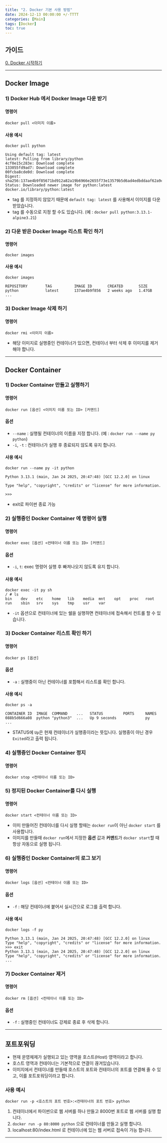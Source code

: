 ```yaml
---
title: "2. Docker 기본 사용 방법"
date: 2024-12-13 00:00:00 +/-TTTT
categories: [Main]
tags: [Docker]
toc: true
---
```


## 가이드

[0. Docker 시작하기](../docker-00)

---

## Docker Image

### 1) Docker Hub 에서 Docker Image 다운 받기

#### 명령어

```shell
docker pull <이미지 이름>
```

#### 사용 예시

```shell
docker pull python 

Using default tag: latest
latest: Pulling from library/python
4cf0e15c283e: Download complete 
133055fd9ad7: Download complete 
00fcba8cde0d: Download complete 
Digest: sha256:137ae4b9f85671bd912a82a19b6966e2655f73e13579b5d6ad4edbddaaf62a9c
Status: Downloaded newer image for python:latest
docker.io/library/python:latest
```

- tag 를 지정하지 않았기 때문에 `default tag: latest` 를 사용해서 이미지를 다운 받았습니다.
- tag 를 수동으로 지정 할 수도 있습니다. (예 : `docker pull python:3.13.1-alpine3.21`)

### 2) 다운 받은 Docker Image 리스트 확인 하기

#### 명령어

```shell
docker images
```

#### 사용 예시

```shell
docker images

REPOSITORY        TAG          IMAGE ID       CREATED       SIZE
python            latest       137ae4b9f856   2 weeks ago   1.47GB
...
```

### 3) Docker Image 삭제 하기

#### 명령어

```shell
docker rmi <이미지 이름>
```

- 해당 이미지로 실행중인 컨테이너가 있으면, 컨테이너 부터 삭제 후 이미지를 제거 해야 합니다.

---

## Docker Container

### 1) Docker Container 만들고 실행하기

#### 명령어

```shell
docker run [옵션] <이미지 이름 또는 ID> [커맨드]
```

#### 옵션

- `--name` : 실행될 컨테이너의 이름을 지정 합니다. (예 : `docker run --name py python`)
- `-i`, `-t` : 컨테이너가 실행 후 종료되지 않도록 유지 합니다.

#### 사용 예시

```shell
docker run --name py -it python 

Python 3.13.1 (main, Jan 24 2025, 20:47:48) [GCC 12.2.0] on linux

Type "help", "copyright", "credits" or "license" for more information.

>>>
```

- exit로 파이썬 종료 가능

### 2) 실행중인 Docker Container 에 명령어 실행

#### 명령어

```shell
docker exec [옵션] <컨테이너 이름 또는 ID> [커맨드]
```

#### 옵션

- `-i`, `t`: exec 명령어 실행 후 빠져나오지 않도록 유지 합니다.

#### 사용 예시

```shell
docker exec -it py sh
/ # ls
bin    dev    etc    home   lib    media  mnt    opt    proc   root   run    sbin   srv    sys    tmp    usr    var
```

- `-it` 옵션으로 컨테이너에 있는 쉘을 실행하면 컨테이너에 접속해서 컨트롤 할 수 있습니다.

### 3) Docker Container 리스트 확인 하기

#### 명령어

```shell
docker ps [옵션]
```

#### 옵션

- `-a` : 실행중이 아닌 컨테이너를 포함해서 리스트를 확인 합니다.

#### 사용 예시
```shell
docker ps -a

CONTAINER ID  IMAGE  COMMAND    ...   STATUS         PORTS     NAMES
088b5d666a08  python "python3"  ...   Up 9 seconds             py
...
```

- STATUS에 `Up`은 현재 컨테이너가 실행중이라는 뜻입니다. 실행중이 아닌 경우 `Exited`라고 출력 됩니다.

### 4) 실행중인 Docker Container 정지

#### 명령어

```shell
docker stop <컨테이너 이름 또는 ID>
```

### 5) 정지된 Docker Container를 다시 실행

#### 명령어

```shell
docker start <컨테이너 이름 또는 ID>
```

- 이미 만들어진 컨테이너를 다시 실행 할때는 `docker run`이 아닌 `docker start` 를 사용합니다.
- 이미지를 만들때 `docker run`에서 지정한 **옵션** 값과 **커맨드**가 `docker start`할 때 항상 자동으로 실행 됩니다.

### 6) 실행중인 Docker Container의 로그 보기

#### 명령어

```shell
docker logs [옵션] <컨테이너 이름 또는 ID>
```

#### 옵션

- `-f` : 해당 컨테이너에 붙어서 실시간으로 로그를 출력 합니다.

#### 사용 예시

```shell
docker logs -f py

Python 3.13.1 (main, Jan 24 2025, 20:47:48) [GCC 12.2.0] on linux
Type "help", "copyright", "credits" or "license" for more information.
>>> exit
Python 3.13.1 (main, Jan 24 2025, 20:47:48) [GCC 12.2.0] on linux
Type "help", "copyright", "credits" or "license" for more information.
...
```

### 7) Docker Container 제거

#### 명령어

```shell
docker rm [옵션] <컨테이너 이름 또는 ID>
```

#### 옵션

- `-f` : 실행중인 컨테이너도 강제로 종료 후 삭제 합니다.

---

## 포트포워딩

- 현재 운영체제가 실행되고 있는 영역을 호스트(Host) 영역이라고 합니다.
- 호스트 영역과 컨테이너는 기본적으로 연결이 끊겨있습니다.
- 이미지에서 컨테이너를 만들때 호스트의 포트와 컨테이너의 포트를 연결해 줄 수 있고, 이를 포트포워딩이라고 합니다.

### 사용 예시

```shell
docker run -p <호스트의 포트 번호>:<컨테이너의 포트 번호> python
```

1. 컨테이너에서 파이썬으로 웹 서버를 하나 만들고 8000번 포트로 웹 서버를 실행 합니다.
2. `docker run -p 80:8000 python` 으로 컨테이너를 만들고 실행 합니다.
3. localhost:80/index.html 로 컨테이너에 있는 웹 서버로 접속이 가능 합니다.

---
